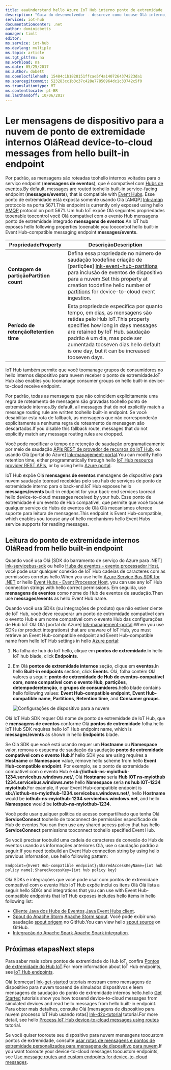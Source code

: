```yaml
---
title: aaaUnderstand hello Azure IoT Hub interno ponto de extremidade | Microsoft Docs
description: "Guia do desenvolvedor - descreve como toouse Olá interno, mensagens de dispositivo para nuvem compatível com o evento Hub endpoint toread."
services: iot-hub
documentationcenter: .net
author: dominicbetts
manager: timlt
editor: 
ms.service: iot-hub
ms.devlang: multiple
ms.topic: article
ms.tgt_pltfrm: na
ms.workload: na
ms.date: 05/25/2017
ms.author: dobett
ms.openlocfilehash: 15484c1b1828151ffcae5f4a1407264374223da1
ms.sourcegitcommit: 523283cc1b3c37c428e77850964dc1c33742c5f0
ms.translationtype: MT
ms.contentlocale: pt-BR
ms.lasthandoff: 10/06/2017
---
```

# <a name="read-device-to-cloud-messages-from-hello-built-in-endpoint"></a><span data-ttu-id="4fa9a-103">Ler mensagens de dispositivo para a nuvem de ponto de extremidade internos Olá</span><span class="sxs-lookup"><span data-stu-id="4fa9a-103">Read device-to-cloud messages from hello built-in endpoint</span></span>

<span data-ttu-id="4fa9a-104">Por padrão, as mensagens são roteadas toohello internos voltados para o serviço endpoint (**mensagens de eventos**), que é compatível com [Hubs de eventos][lnk-event-hubs].</span><span class="sxs-lookup"><span data-stu-id="4fa9a-104">By default, messages are routed toohello built-in service-facing endpoint (**messages/events**), that is compatible with [Event Hubs][lnk-event-hubs].</span></span> <span data-ttu-id="4fa9a-105">Esse ponto de extremidade está exposta somente usando Olá [AMQP] [ lnk-amqp] protocolo na porta 5671.</span><span class="sxs-lookup"><span data-stu-id="4fa9a-105">This endpoint is currently only exposed using hello [AMQP][lnk-amqp] protocol on port 5671.</span></span> <span data-ttu-id="4fa9a-106">Um hub IoT expõe Olá seguintes propriedades tooenable toocontrol você Olá compatível com o evento Hub mensagens ponto de extremidade integrado **mensagens de eventos**.</span><span class="sxs-lookup"><span data-stu-id="4fa9a-106">An IoT hub exposes hello following properties tooenable you toocontrol hello built-in Event Hub-compatible messaging endpoint **messages/events**.</span></span>

| <span data-ttu-id="4fa9a-107">Propriedade</span><span class="sxs-lookup"><span data-stu-id="4fa9a-107">Property</span></span>            | <span data-ttu-id="4fa9a-108">Descrição</span><span class="sxs-lookup"><span data-stu-id="4fa9a-108">Description</span></span> |
| ------------------- | ----------- |
| <span data-ttu-id="4fa9a-109">**Contagem de partição**</span><span class="sxs-lookup"><span data-stu-id="4fa9a-109">**Partition count**</span></span> | <span data-ttu-id="4fa9a-110">Defina essa propriedade no número de saudação toodefine criação de [partições] [ lnk-event-hub-partitions] para inclusão de eventos de dispositivo para a nuvem.</span><span class="sxs-lookup"><span data-stu-id="4fa9a-110">Set this property at creation toodefine hello number of [partitions][lnk-event-hub-partitions] for device-to-cloud event ingestion.</span></span> |
| <span data-ttu-id="4fa9a-111">**Período de retenção**</span><span class="sxs-lookup"><span data-stu-id="4fa9a-111">**Retention time**</span></span>  | <span data-ttu-id="4fa9a-112">Esta propriedade especifica por quanto tempo, em dias, as mensagens são retidas pelo Hub IoT.</span><span class="sxs-lookup"><span data-stu-id="4fa9a-112">This property specifies how long in days messages are retained by IoT Hub.</span></span> <span data-ttu-id="4fa9a-113">saudação padrão é um dia, mas pode ser aumentada tooseven dias.</span><span class="sxs-lookup"><span data-stu-id="4fa9a-113">hello default is one day, but it can be increased tooseven days.</span></span> |

<span data-ttu-id="4fa9a-114">IoT Hub também permite que você toomanage grupos de consumidores no hello internos dispositivo para nuvem receber o ponto de extremidade.</span><span class="sxs-lookup"><span data-stu-id="4fa9a-114">IoT Hub also enables you toomanage consumer groups on hello built-in device-to-cloud receive endpoint.</span></span>

<span data-ttu-id="4fa9a-115">Por padrão, todas as mensagens que não coincidem explicitamente uma regra de roteamento de mensagem são gravadas toohello ponto de extremidade internos.</span><span class="sxs-lookup"><span data-stu-id="4fa9a-115">By default, all messages that do not explicitly match a message routing rule are written toohello built-in endpoint.</span></span> <span data-ttu-id="4fa9a-116">Se você desabilitar esta rota de fallback, as mensagens que não corresponderão explicitamente a nenhuma regra de roteamento de mensagem são descartadas.</span><span class="sxs-lookup"><span data-stu-id="4fa9a-116">If you disable this fallback route, messages that do not explicitly match any message routing rules are dropped.</span></span>

<span data-ttu-id="4fa9a-117">Você pode modificar o tempo de retenção de saudação programaticamente por meio de saudação [APIs REST de provedor de recursos do IoT Hub][lnk-resource-provider-apis], ou usando Olá [portal do Azure] [ lnk-management-portal].</span><span class="sxs-lookup"><span data-stu-id="4fa9a-117">You can modify hello retention time, either programmatically through hello [IoT Hub resource provider REST APIs][lnk-resource-provider-apis], or by using hello [Azure portal][lnk-management-portal].</span></span>

<span data-ttu-id="4fa9a-118">IoT Hub expõe Olá **mensagens de eventos** mensagens de dispositivo para nuvem saudação tooread recebidas pelo seu hub de serviços de ponto de extremidade interno para o back-end.</span><span class="sxs-lookup"><span data-stu-id="4fa9a-118">IoT Hub exposes hello **messages/events** built-in endpoint for your back-end services tooread hello device-to-cloud messages received by your hub.</span></span> <span data-ttu-id="4fa9a-119">Esse ponto de extremidade é um evento de Hub compatível, que permite que você toouse qualquer serviço de Hubs de eventos de Olá Olá mecanismos oferece suporte para leitura de mensagens.</span><span class="sxs-lookup"><span data-stu-id="4fa9a-119">This endpoint is Event Hub-compatible, which enables you toouse any of hello mechanisms hello Event Hubs service supports for reading messages.</span></span>

## <a name="read-from-hello-built-in-endpoint"></a><span data-ttu-id="4fa9a-120">Leitura do ponto de extremidade internos Olá</span><span class="sxs-lookup"><span data-stu-id="4fa9a-120">Read from hello built-in endpoint</span></span>

<span data-ttu-id="4fa9a-121">Quando você usa Olá [SDK do barramento de serviço do Azure para .NET] [ lnk-servicebus-sdk] ou hello [Hubs de eventos - evento processador Host][lnk-eventprocessorhost], você pode usar qualquer conexão de IoT Hub cadeias de caracteres com as permissões corretas hello.</span><span class="sxs-lookup"><span data-stu-id="4fa9a-121">When you use hello [Azure Service Bus SDK for .NET][lnk-servicebus-sdk] or hello [Event Hubs - Event Processor Host][lnk-eventprocessorhost], you can use any IoT Hub connection strings with hello correct permissions.</span></span> <span data-ttu-id="4fa9a-122">Em seguida, use **mensagens de eventos** como nome do Hub de eventos de saudação.</span><span class="sxs-lookup"><span data-stu-id="4fa9a-122">Then use **messages/events** as hello Event Hub name.</span></span>

<span data-ttu-id="4fa9a-123">Quando você usa SDKs (ou integrações de produto) que não estiver ciente de IoT Hub, você deve recuperar um ponto de extremidade compatível com o evento Hub e um nome compatível com o evento Hub das configurações de Hub IoT Olá Olá [portal do Azure] [ lnk-management-portal]:</span><span class="sxs-lookup"><span data-stu-id="4fa9a-123">When you use SDKs (or product integrations) that are unaware of IoT Hub, you must retrieve an Event Hub-compatible endpoint and Event Hub-compatible name from hello IoT Hub settings in hello [Azure portal][lnk-management-portal]:</span></span>

1. <span data-ttu-id="4fa9a-124">Na folha de hub do IoT hello, clique em **pontos de extremidade**.</span><span class="sxs-lookup"><span data-stu-id="4fa9a-124">In hello IoT hub blade, click **Endpoints**.</span></span>
1. <span data-ttu-id="4fa9a-125">Em Olá **pontos de extremidade internos** seção, clique em **eventos**.</span><span class="sxs-lookup"><span data-stu-id="4fa9a-125">In hello **Built-in endpoints** section, click **Events**.</span></span> <span data-ttu-id="4fa9a-126">Olá, folha contém Olá valores a seguir: **ponto de extremidade de Hub de eventos-compatível com**, **nome compatível com o evento Hub**, **partições**, **detempoderetenção**, e **grupos de consumidores**.</span><span class="sxs-lookup"><span data-stu-id="4fa9a-126">hello blade contains hello following values: **Event Hub-compatible endpoint**, **Event Hub-compatible name**, **Partitions**, **Retention time**, and **Consumer groups**.</span></span>

    ![Configurações de dispositivo para a nuvem][img-eventhubcompatible]

<span data-ttu-id="4fa9a-128">Olá IoT Hub SDK requer Olá nome de ponto de extremidade de IoT Hub, que é **mensagens de eventos** conforme Olá **pontos de extremidade** folha.</span><span class="sxs-lookup"><span data-stu-id="4fa9a-128">hello IoT Hub SDK requires hello IoT Hub endpoint name, which is **messages/events** as shown in hello **Endpoints** blade.</span></span>

<span data-ttu-id="4fa9a-129">Se Olá SDK que você está usando requer um **Hostname** ou **Namespace** valor, remova o esquema de saudação da saudação **ponto de extremidade compatível com o evento Hub**.</span><span class="sxs-lookup"><span data-stu-id="4fa9a-129">If hello SDK you are using requires a **Hostname** or **Namespace** value, remove hello scheme from hello **Event Hub-compatible endpoint**.</span></span> <span data-ttu-id="4fa9a-130">Por exemplo, se o ponto de extremidade compatível com o evento Hub é **sb://iothub-ns-myiothub-1234.servicebus.windows.net/**, Olá **Hostname** seria  **Hub IOT ns-myiothub 1234.servicebus.windows.net**e hello **Namespace** seria **ns hub IOT-1234 myiothub**.</span><span class="sxs-lookup"><span data-stu-id="4fa9a-130">For example, if your Event Hub-compatible endpoint is **sb://iothub-ns-myiothub-1234.servicebus.windows.net/**, hello **Hostname** would be **iothub-ns-myiothub-1234.servicebus.windows.net**, and hello **Namespace** would be **iothub-ns-myiothub-1234**.</span></span>

<span data-ttu-id="4fa9a-131">Você pode usar qualquer política de acesso compartilhado que tenha Olá **ServiceConnect** toohello de tooconnect de permissões especificado de Hub de eventos.</span><span class="sxs-lookup"><span data-stu-id="4fa9a-131">You can then use any shared access policy that has hello **ServiceConnect** permissions tooconnect toohello specified Event Hub.</span></span>

<span data-ttu-id="4fa9a-132">Se você precisar toobuild uma cadeia de caracteres de conexão do Hub de eventos usando as informações anteriores Olá, use o saudação padrão a seguir:</span><span class="sxs-lookup"><span data-stu-id="4fa9a-132">If you need toobuild an Event Hub connection string by using hello previous information, use hello following pattern:</span></span>

`Endpoint={Event Hub-compatible endpoint};SharedAccessKeyName={iot hub policy name};SharedAccessKey={iot hub policy key}`

<span data-ttu-id="4fa9a-133">Olá SDKs e integrações que você pode usar com pontos de extremidade compatível com o evento Hub IoT Hub expõe inclui os itens Olá Olá lista a seguir:</span><span class="sxs-lookup"><span data-stu-id="4fa9a-133">hello SDKs and integrations that you can use with Event Hub-compatible endpoints that IoT Hub exposes includes hello items in hello following list:</span></span>

* <span data-ttu-id="4fa9a-134">[Cliente Java dos Hubs de Eventos](https://github.com/hdinsight/eventhubs-client).</span><span class="sxs-lookup"><span data-stu-id="4fa9a-134">[Java Event Hubs client](https://github.com/hdinsight/eventhubs-client).</span></span>
* <span data-ttu-id="4fa9a-135">[Spout do Apache Storm](../hdinsight/hdinsight-storm-develop-csharp-event-hub-topology.md).</span><span class="sxs-lookup"><span data-stu-id="4fa9a-135">[Apache Storm spout](../hdinsight/hdinsight-storm-develop-csharp-event-hub-topology.md).</span></span> <span data-ttu-id="4fa9a-136">Você pode exibir uma saudação [spout origem](https://github.com/apache/storm/tree/master/external/storm-eventhubs) no GitHub.</span><span class="sxs-lookup"><span data-stu-id="4fa9a-136">You can view hello [spout source](https://github.com/apache/storm/tree/master/external/storm-eventhubs) on GitHub.</span></span>
* <span data-ttu-id="4fa9a-137">[Integração do Apache Spark](../hdinsight/hdinsight-apache-spark-eventhub-streaming.md).</span><span class="sxs-lookup"><span data-stu-id="4fa9a-137">[Apache Spark integration](../hdinsight/hdinsight-apache-spark-eventhub-streaming.md).</span></span>

## <a name="next-steps"></a><span data-ttu-id="4fa9a-138">Próximas etapas</span><span class="sxs-lookup"><span data-stu-id="4fa9a-138">Next steps</span></span>

<span data-ttu-id="4fa9a-139">Para saber mais sobre pontos de extremidade do Hub IoT, confira [Pontos de extremidade do Hub IoT][lnk-endpoints].</span><span class="sxs-lookup"><span data-stu-id="4fa9a-139">For more information about IoT Hub endpoints, see [IoT Hub endpoints][lnk-endpoints].</span></span>

<span data-ttu-id="4fa9a-140">Olá [começar] [ lnk-get-started] tutoriais mostram como mensagens de dispositivo para nuvem toosend de simulados dispositivos e leem mensagens de saudação do ponto de extremidade internos hello.</span><span class="sxs-lookup"><span data-stu-id="4fa9a-140">hello [Get Started][lnk-get-started] tutorials show you how toosend device-to-cloud messages from simulated devices and read hello messages from hello built-in endpoint.</span></span> <span data-ttu-id="4fa9a-141">Para obter mais detalhes, consulte Olá [mensagens de dispositivo para nuvem processo IoT Hub usando rotas] [ lnk-d2c-tutorial] tutorial.</span><span class="sxs-lookup"><span data-stu-id="4fa9a-141">For more detail, see hello [Process IoT Hub device-to-cloud messages using routes][lnk-d2c-tutorial] tutorial.</span></span>

<span data-ttu-id="4fa9a-142">Se você quiser tooroute seu dispositivo para nuvem mensagens toocustom pontos de extremidade, consulte [usar rotas de mensagens e pontos de extremidade personalizados para mensagens de dispositivo para nuvem][lnk-custom].</span><span class="sxs-lookup"><span data-stu-id="4fa9a-142">If you want tooroute your device-to-cloud messages toocustom endpoints, see [Use message routes and custom endpoints for device-to-cloud messages][lnk-custom].</span></span>

[img-eventhubcompatible]: ./media/iot-hub-devguide-messages-read-builtin/eventhubcompatible.png

[lnk-custom]: iot-hub-devguide-messages-read-custom.md
[lnk-get-started]: iot-hub-get-started.md
[lnk-endpoints]: iot-hub-devguide-endpoints.md
[lnk-resource-provider-apis]: https://docs.microsoft.com/rest/api/iothub/iothubresource
[lnk-event-hubs]: http://azure.microsoft.com/documentation/services/event-hubs/
[lnk-management-portal]: https://portal.azure.com
[lnk-d2c-tutorial]: iot-hub-csharp-csharp-process-d2c.md
[lnk-event-hub-partitions]: ../event-hubs/event-hubs-features.md#partitions
[lnk-servicebus-sdk]: https://www.nuget.org/packages/WindowsAzure.ServiceBus
[lnk-eventprocessorhost]: http://blogs.msdn.com/b/servicebus/archive/2015/01/16/event-processor-host-best-practices-part-1.aspx
[lnk-amqp]: https://www.amqp.org/
